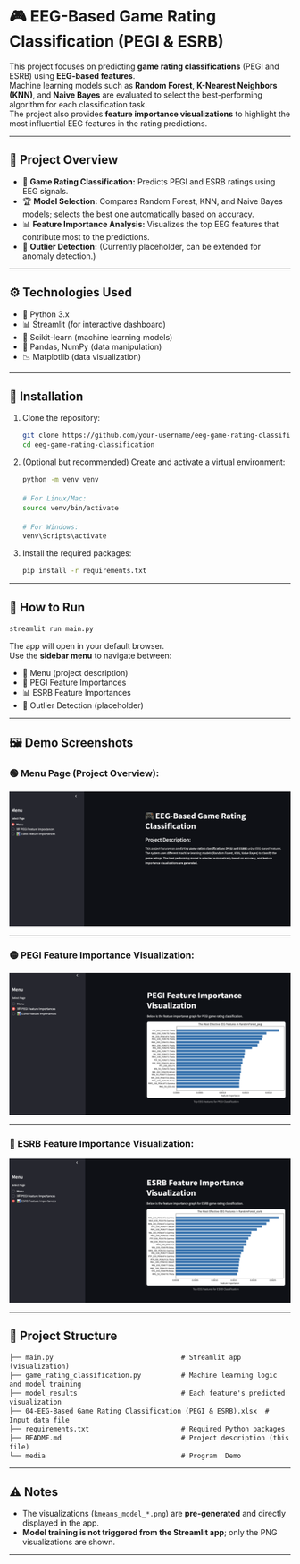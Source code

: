 
# 🎮 EEG-Based Game Rating Classification (PEGI & ESRB)

This project focuses on predicting **game rating classifications** (PEGI and ESRB) using **EEG-based features**.  
Machine learning models such as **Random Forest**, **K-Nearest Neighbors (KNN)**, and **Naive Bayes** are evaluated to select the best-performing algorithm for each classification task.  
The project also provides **feature importance visualizations** to highlight the most influential EEG features in the rating predictions.

---

## 📌 Project Overview

- 🎯 **Game Rating Classification:** Predicts PEGI and ESRB ratings using EEG signals.
- 🏆 **Model Selection:** Compares Random Forest, KNN, and Naive Bayes models; selects the best one automatically based on accuracy.
- 📊 **Feature Importance Analysis:** Visualizes the top EEG features that contribute most to the predictions.
- 🤖 **Outlier Detection:** (Currently placeholder, can be extended for anomaly detection.)

---

## ⚙️ Technologies Used

- 🐍 Python 3.x
- 📊 Streamlit (for interactive dashboard)
- 🌲 Scikit-learn (machine learning models)
- 🧮 Pandas, NumPy (data manipulation)
- 📉 Matplotlib (data visualization)

---

## 📂 Installation

1. Clone the repository:
   ```bash
   git clone https://github.com/your-username/eeg-game-rating-classification.git
   cd eeg-game-rating-classification
   ```

2. (Optional but recommended) Create and activate a virtual environment:
   ```bash
   python -m venv venv

   # For Linux/Mac:
   source venv/bin/activate

   # For Windows:
   venv\Scripts\activate
   ```

3. Install the required packages:
   ```bash
   pip install -r requirements.txt
   ```

---

## 🚀 How to Run

```bash
streamlit run main.py
```

The app will open in your default browser.  
Use the **sidebar menu** to navigate between:
- 📄 Menu (project description)
- 🏁 PEGI Feature Importances
- 📊 ESRB Feature Importances
- 🤖 Outlier Detection (placeholder)

---

## 🖼️ Demo Screenshots

### 🟢 Menu Page (Project Overview):
![Menu Demo](./media/ss1.png)

---

### 🟡 PEGI Feature Importance Visualization:
![PEGI Prediction](./media/ss2.png)

---

### 🔵 ESRB Feature Importance Visualization:
![ESRB Prediction](./media/ss3.png)

---

## 📂 Project Structure

```
├── main.py                                # Streamlit app (visualization)
├── game_rating_classification.py          # Machine learning logic and model training
├── model_results                          # Each feature's predicted visualization
├── 04-EEG-Based Game Rating Classification (PEGI & ESRB).xlsx  # Input data file
├── requirements.txt                       # Required Python packages
├── README.md                              # Project description (this file)
└── media                                  # Program  Demo
```

---

## ⚠️ Notes

- The visualizations (`kmeans_model_*.png`) are **pre-generated** and directly displayed in the app.
- **Model training is not triggered from the Streamlit app**; only the PNG visualizations are shown.

---

